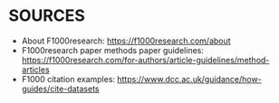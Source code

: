 

# SOURCES 

- About F1000research: https://f1000research.com/about
- F1000research paper methods paper guidelines: https://f1000research.com/for-authors/article-guidelines/method-articles
- F1000 citation examples: https://www.dcc.ac.uk/guidance/how-guides/cite-datasets
